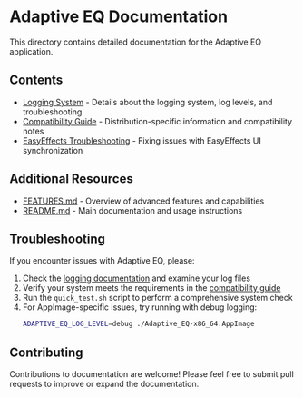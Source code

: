 # Adaptive EQ Documentation

This directory contains detailed documentation for the Adaptive EQ application.

## Contents

- [Logging System](logging.md) - Details about the logging system, log levels, and troubleshooting
- [Compatibility Guide](compatibility.md) - Distribution-specific information and compatibility notes
- [EasyEffects Troubleshooting](easyeffects_troubleshooting.md) - Fixing issues with EasyEffects UI synchronization

## Additional Resources

- [FEATURES.md](../FEATURES.md) - Overview of advanced features and capabilities
- [README.md](../README.md) - Main documentation and usage instructions

## Troubleshooting

If you encounter issues with Adaptive EQ, please:

1. Check the [logging documentation](logging.md) and examine your log files
2. Verify your system meets the requirements in the [compatibility guide](compatibility.md)
3. Run the `quick_test.sh` script to perform a comprehensive system check
4. For AppImage-specific issues, try running with debug logging:
   ```bash
   ADAPTIVE_EQ_LOG_LEVEL=debug ./Adaptive_EQ-x86_64.AppImage
   ```

## Contributing

Contributions to documentation are welcome! Please feel free to submit pull requests to improve or expand the documentation.
